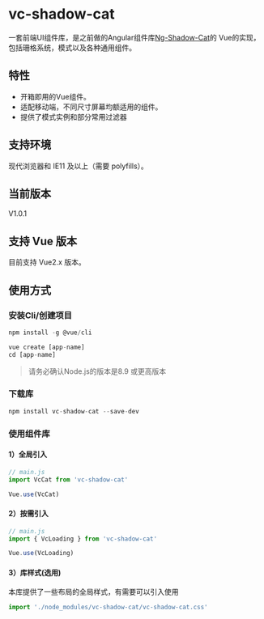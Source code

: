 # vc-shadow-cat
一套前端UI组件库，是之前做的Angular组件库[Ng-Shadow-Cat](http://blueskyawen.com/ng-shadow-cat)的
Vue的实现，包括珊格系统，模式以及各种通用组件。

## 特性
- 开箱即用的Vue组件。
- 适配移动端，不同尺寸屏幕均额适用的组件。
- 提供了模式实例和部分常用过滤器

## 支持环境
现代浏览器和 IE11 及以上（需要 polyfills）。

## 当前版本
V1.0.1

## 支持 Vue 版本
目前支持 Vue2.x 版本。

## 使用方式
### 安装Cli/创建项目

```javascript
npm install -g @vue/cli

vue create [app-name]
cd [app-name]
```
> 请务必确认Node.js的版本是8.9 或更高版本

### 下载库

```javascript
npm install vc-shadow-cat --save-dev
```

### 使用组件库
#### 1）全局引入

```javascript
// main.js
import VcCat from 'vc-shadow-cat'

Vue.use(VcCat)
```

#### 2）按需引入
```javascript
// main.js
import { VcLoading } from 'vc-shadow-cat'

Vue.use(VcLoading)
```

#### 3）库样式(选用)

本库提供了一些布局的全局样式，有需要可以引入使用

```javascript
import './node_modules/vc-shadow-cat/vc-shadow-cat.css'
```
